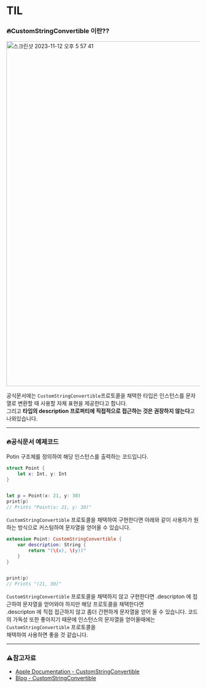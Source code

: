# TIL

### 🔥CustomStringConvertible 이란??

<img width="900" alt="스크린샷 2023-11-12 오후 5 57 41" src="https://github.com/DevWooHyeon/TodayILearn_TIL/assets/123448121/c9b0ec89-f7b6-479a-b155-99a7391b993a">   

공식문서에는 `CustomStringConvertible`프로토콜을 채택한 타입은 인스턴스를 문자열로 변환할 때 사용할 자체 표현을 제공한다고 합니다.   
그리고 **타입의 description 프로퍼티에 직접적으로 접근하는 것은 권장하지 않는다**고 나와있습니다.   

***

### 🔥공식문서 예제코드
Potin 구조체를 정의하여 해당 인스턴스를 출력하는 코드입니다.
~~~ swift
struct Point {
    let x: Int, y: Int
}


let p = Point(x: 21, y: 30)
print(p)
// Prints "Point(x: 21, y: 30)"
~~~

`CustomStringConvertible` 프로토콜을 채택하여 구현한다면 아래와 같이 사용자가 원하는 방식으로 커스텀하여 문자열을 얻어올 수 있습니다.

~~~ swift
extension Point: CustomStringConvertible {
    var description: String {
        return "(\(x), \(y))"
    }
}


print(p)
// Prints "(21, 30)"
~~~

`CustomStringConvertible` 프로토콜을 채택하지 않고 구현한다면 .descripton 에 접근하여 문자열을 얻어와야 하지만 해당 프로토콜을 채택한다면    
.descripton 에 직접 접근하지 않고 좀더 간편하게 문자열을 얻어 올 수 있습니다. 코드의 가독성 또한 좋아지기 때문에 인스턴스의 문자열을 얻어올때에는 `CustomStringConvertible` 프로토콜을   
채택하여 사용하면 좋을 것 같습니다.

***

### ⚠️참고자료
- [Apple Documentation - CustomStringConvertible](https://developer.apple.com/documentation/swift/customstringconvertible)
- [Blog - CustomStringConvertible](https://velog.io/@minni/CustomStringConvertible)
